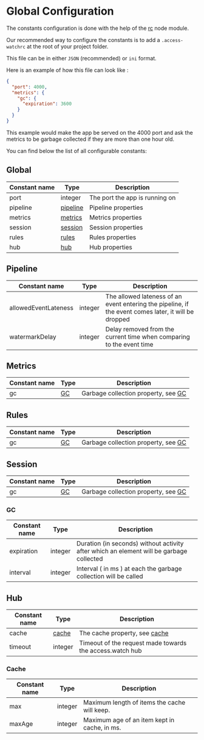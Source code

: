 # Global Configuration

The constants configuration is done with the help of the [rc](https://www.npmjs.com/package/rc) node module.

Our recommended way to configure the constants is to add a `.access-watchrc` at the root of your project folder.

This file can be in either `JSON` (recommended) or `ini` format.

Here is an example of how this file can look like :

```JSON
{
  "port": 4000,
  "metrics": {
    "gc": {
      "expiration": 3600
    }
  }
}
```

This example would make the app be served on the 4000 port and ask the metrics to be garbage collected if they are more than one hour old.

You can find below the list of all configurable constants:

## Global

| Constant name | Type                  | Description                    |
| ------------- | --------------------- | ------------------------------ |
| port          | integer               | The port the app is running on |
| pipeline      | [pipeline](#pipeline) | Pipeline properties            |
| metrics       | [metrics](#metrics)   | Metrics properties             |
| session       | [session](#session)   | Session properties             |
| rules         | [rules](#rules)       | Rules properties               |
| hub           | [hub](#hub)           | Hub properties                 |

## Pipeline

| Constant name        | Type    | Description                                                                                          |
| -------------------- | ------- | ---------------------------------------------------------------------------------------------------- |
| allowedEventLateness | integer | The allowed lateness of an event entering the pipeline, if the event comes later, it will be dropped |
| watermarkDelay       | integer | Delay removed from the current time when comparing to the event time                                 |

## Metrics

| Constant name | Type      | Description                                |
| ------------- | --------- | ------------------------------------------ |
| gc            | [GC](#GC) | Garbage collection property, see [GC](#GC) |

## Rules

| Constant name | Type      | Description                                |
| ------------- | --------- | ------------------------------------------ |
| gc            | [GC](#GC) | Garbage collection property, see [GC](#GC) |

## Session

| Constant name | Type      | Description                                |
| ------------- | --------- | ------------------------------------------ |
| gc            | [GC](#GC) | Garbage collection property, see [GC](#GC) |

### GC

| Constant name | Type    | Description                                                                             |
| ------------- | ------- | --------------------------------------------------------------------------------------- |
| expiration    | integer | Duration (in seconds) without activity after which an element will be garbage collected |
| interval      | integer | Interval ( in ms ) at each the garbage collection will be called                        |

## Hub

| Constant name | Type            | Description                                              |
| ------------- | --------------- | -------------------------------------------------------- |
| cache         | [cache](#cache) | The cache property, see [cache](#cache)                  |
| timeout       | integer         | Timeout of the request made towards the access.watch hub |

### Cache

| Constant name | Type    | Description                                  |
| ------------- | ------- | -------------------------------------------- |
| max           | integer | Maximum length of items the cache will keep. |
| maxAge        | integer | Maximum age of an item kept in cache, in ms. |
